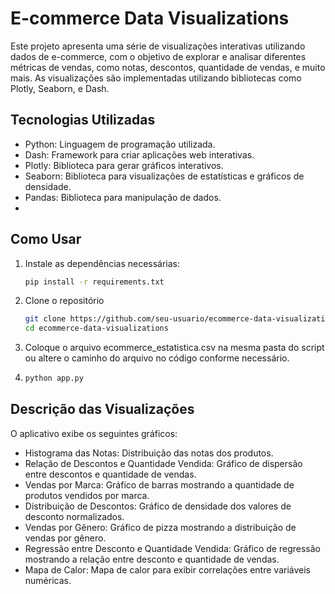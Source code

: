 # E-commerce Data Visualizations

Este projeto apresenta uma série de visualizações interativas utilizando dados de e-commerce, com o objetivo de explorar e analisar diferentes métricas de vendas, como notas, descontos, quantidade de vendas, e muito mais. As visualizações são implementadas utilizando bibliotecas como Plotly, Seaborn, e Dash.

## Tecnologias Utilizadas
- Python: Linguagem de programação utilizada.
- Dash: Framework para criar aplicações web interativas.
- Plotly: Biblioteca para gerar gráficos interativos.
- Seaborn: Biblioteca para visualizações de estatísticas e gráficos de densidade.
- Pandas: Biblioteca para manipulação de dados.
- 
## Como Usar

1. Instale as dependências necessárias:
   ```bash
   pip install -r requirements.txt
   ```
2. Clone o repositório 
   ```bash
   git clone https://github.com/seu-usuario/ecommerce-data-visualizations.git
   cd ecommerce-data-visualizations
   ```
3. Coloque o arquivo ecommerce_estatistica.csv na mesma pasta do script ou altere o caminho do arquivo no código conforme necessário.
4. ```bash
   python app.py
   ```

## Descrição das Visualizações
O aplicativo exibe os seguintes gráficos:

- Histograma das Notas: Distribuição das notas dos produtos.
- Relação de Descontos e Quantidade Vendida: Gráfico de dispersão entre descontos e quantidade de vendas.
- Vendas por Marca: Gráfico de barras mostrando a quantidade de produtos vendidos por marca.
- Distribuição de Descontos: Gráfico de densidade dos valores de desconto normalizados.
- Vendas por Gênero: Gráfico de pizza mostrando a distribuição de vendas por gênero.
- Regressão entre Desconto e Quantidade Vendida: Gráfico de regressão mostrando a relação entre desconto e quantidade de vendas.
- Mapa de Calor: Mapa de calor para exibir correlações entre variáveis numéricas.


